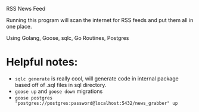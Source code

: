 RSS News Feed

Running this program will scan the internet for RSS feeds and put them all in one place.

Using Golang, Goose, sqlc, Go Routines, Postgres

# Helpful notes:

* `sqlc generate` is really cool, will generate code in internal package based off of .sql files in sql directory.
* `goose up` and `goose down` migrations
* `goose postgres "postgres://postgres:password@localhost:5432/news_grabber" up`
